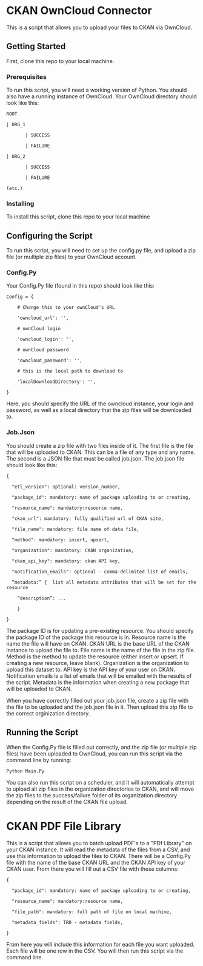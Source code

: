 # CKAN OwnCloud Connector

This is a script that allows you to upload your files to CKAN via OwnCloud.  

## Getting Started

First, clone this repo to your local machine.

### Prerequisites

To run this script, you will need a working version of Python.  You should also have a running instance of OwnCloud.  Your OwnCloud directory should look like this:

```
ROOT

| ORG_1

       | SUCCESS

       | FAILURE
       
| ORG_2

       | SUCCESS

       | FAILURE
       
(etc.)
```

### Installing

To install this script, clone this repo to your local machine

## Configuring the Script

To run this script, you will need to set up the config.py file, and upload a zip file (or multiple zip files) to your OwnCloud account.

### Config.Py

Your Config.Py file (found in this repo) should look like this:

```
Config = {

    # Change this to your ownCloud's URL

    'owncloud_url': '',

    # ownCloud login

    'owncloud_login': '',

    # ownCloud password

    'owncloud_password': '',

    # this is the local path to download to

    'localDownloadDirectory': '',

}
```

Here, you should specify the URL of the owncloud instance, your login and password, as well as a local directory that the zip files will be downloaded to.  

### Job.Json

You should create a zip file with two files inside of it.  The first file is the file that will be uploaded to CKAN.  This can be a file of any type and any name.  The second is a JSON file that must be called job.json.  The job.json file should look like this:

```
{

  "etl_version": optional: version_number,

  "package_id": mandatory: name of package uploading to or creating,

  "resource_name": mandatory:resource name,

  "ckan_url": mandatory: fully qualified url of CKAN site,

  "file_name": mandatory: file name of data file,

  "method": mandatory: insert, upsert,

  "organization": mandatory: CKAN organization,

  "ckan_api_key": mandatory: ckan API key,

  "notification_emails": optional - comma-delimited list of emails,

  “metadata:” {  list all metadata attributes that will be set for the resource

    “description”: ... 

    }

}
```
The package ID is for updating a pre-existing resource.  You should specify the package ID of the package this resource is in.  Resource name is the name the file will have on CKAN.  CKAN URL is the base URL of the CKAN instance to upload the file to.  File name is the name of the file in the zip file.  Method is the method to update the resource (either insert or upsert.  If creating a new resource, leave blank).  Organization is the organization to upload this dataset to.  API key is the API key of your user on CKAN.  Notification emails is a list of emails that will be emailed with the results of the script.  Metadata is the information when creating a new package that will be uploaded to CKAN.

When you have correctly filled out your job.json file, create a zip file with the file to be uploaded and the job.json file in it.  Then upload this zip file to the correct orginization directory.



## Running the Script

When the Config.Py file is filled out correctly, and the zip file (or multiple zip files) have been uploaded to OwnCloud, you can run this script via the command line by running:
```
Python Main.Py
```
You can also run this script on a scheduler, and it will automatically attempt to upload all zip files in the organization directories to CKAN, and will move the zip files to the success/failure folder of its organization directory depending on the result of the CKAN file upload.

# CKAN PDF File Library

This is a script that allows you to batch upload PDF's to a "PDf Library" on your CKAN instance.  It will read the metadata of the files from a CSV, and use this information to upload the files to CKAN.  There will be a Config.Py file with the name of the base CKAN URL and the CKAN API key of your CKAN user.  From there you will fill out a CSV file with these columns:

```
{

  "package_id": mandatory: name of package uploading to or creating,

  "resource_name": mandatory:resource name,

  "file_path": mandatory: full path of file on local machine,
  
  "metadata_fields": TBD - metadata fields,

}
```

From here you will include this information for each file you want uploaded.  Each file will be one row in the CSV.  You will then run this script via the command line.
